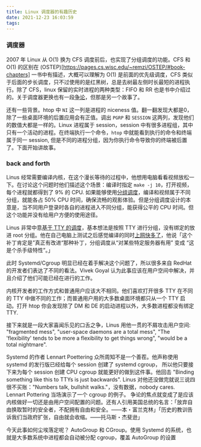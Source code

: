 ```yaml
---
title: Linux 调度器的有趣历史
date: 2021-12-23 16:03:59
tags:
---
```


### 调度器
2007 年 Linux 从 O(1) 换为 CFS 调度前后，也实现了分组调度的功能。CFS 和 O(1) 的区别在 (OSTEP)[https://pages.cs.wisc.edu/~remzi/OSTEP/#book-chapters] 一书中有描述，大概可以理解为 O(1) 是前面的优先级调度，CFS 类似于后面的步长调度，只不过使用的是红黑树，总是去树最左侧时长最短的进程执行。除了 CFS，linux 保留的实时进程的两种类型：FIFO 和 RR 也是书中介绍过的。关于调度器更换也有一段[争论](https://en.wikipedia.org/wiki/Con_Kolivas)，但那是另一个故事了。

还有一些背景。htop 中 `NI` 这一列是进程的 niceness 值。翻一翻发现大都是0，除了一些桌面环境的后置应用会有正值。调出 `PGRP` 和 `SESSION` 这两列，发现他们的数值大都是一样的。Linux 进程属于 session，session 中有很多进程组，其中只有一个活动的进程。在终端执行一个命令，`htop` 中就能看到执行的命令和终端属于同一 session, 但是不同的进程分组，因为你执行命令导致你的终端被后置了。下面开始讲故事。

### back and forth
Linus 经常需要编译内核，在这个漫长等待的过程中，他想用电脑看看视频放松一下。在讨论这个问题时他们描述这个场景：编译时指定 `make -j 10`，打开视频，每个进程就都得到了 9% 的 CPU. 如果能够使用[分组调度](https://lwn.net/Articles/240474/)，编译和视频属于不同分组，就能各占 50% CPU 时间，确保流畅的观影体验。但是分组调度设计的本意是，当不同用户登录时各自的进程进入不同分组，能获得公平的 CPU 时间。但这个功能并没有给用户方便的使用途径。

Linus 非常中意[基于 TTY 的调度](https://lwn.net/Articles/415742/)，基本想法是按照 TTY 进行分组，没有绑定的放进 root 分组。他在自己电脑上测试之后感觉编译的同时[上网快多了](https://lwn.net/Articles/415748/)，他说「这个补丁肯定是”真正有改进“那种补丁，分组调度从“对某些特定服务器有用” 变成 “这是个杀手级特性”。」

此时 Systemd/Cgroup 明显已经在着手解决这个问题了，所以很多来自 RedHat 的开发者们表达了不同的看法。Vivek Goyal 认为此事应该在用户空间中解决，并且介绍了他们可能已经在进行的工作。

内核开发者的工作方式和普通用户应该大不相同。他们喜欢打开很多 TTY 在不同的 TTY 中做不同的工作；而普通用户用的大多数桌面环境都只从一个 TTY 启动。打开 htop 你会发现除了 DM 和 DE 的启动进程以外，大多数进程都没有绑定 TTY.

接下来就是一段大家喜闻乐见的口舌之争，Linus 用他一贯的不屑攻击用户空间: "fragmented mess", "user-space daemons are a total mess", "The 'flexibility' tends to be more a flexibility to get things wrong", "would be a total nightmare".

Systemd 的作者 Lennart Poettering 众所周知不是一个善茬。他声称使用 systemd 的发行版已经给每个 session 创建了 systemd cgroup， 所以他只要接下来为每个 session 创建 CPU cgroup 就能更好的做到这件事。他回击 "Binding something like this to TTYs is just backwards".
Linus 对他还没做完就说三说四很不买账："Numbers talk, bullshit walks."，没有数据，nobody cares.
Lennart Pottering 当场演示了一个 cgroup 的例子。
争论的焦点就变成了是应该内核做好一切还是由用户空间配置的问题。还有人引用美国总统的名言：「放弃自由换取暂时的安全者，不配拥有自由和安全。——本・富兰克林」「历史的教训告诉我们当政府扩张，自由就会收缩。——托马斯・杰斐逊」

今天此事如何尘埃落定呢？ AutoGroup 和 CGroup。使用 Systemd 的系统，也就是大多数系统中进程都会自动被分配 cgroup，覆盖 AutoGroup 的设置

